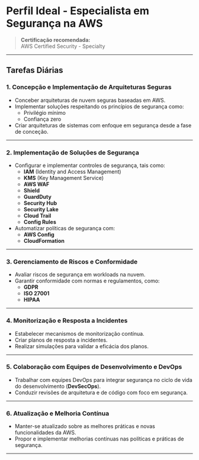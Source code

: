 # Perfil Ideal - Especialista em Segurança na AWS

> **Certificação recomendada:**  
> AWS Certified Security - Specialty

---

## Tarefas Diárias

### 1. Concepção e Implementação de Arquiteturas Seguras

- Conceber arquiteturas de nuvem seguras baseadas em AWS.
- Implementar soluções respeitando os princípios de segurança como:
  - Privilégio mínimo
  - Confiança zero
- Criar arquiteturas de sistemas com enfoque em segurança desde a fase de conceção.

---

### 2. Implementação de Soluções de Segurança

- Configurar e implementar controles de segurança, tais como:
  - **IAM** (Identity and Access Management)
  - **KMS** (Key Management Service)
  - **AWS WAF**
  - **Shield**
  - **GuardDuty**
  - **Security Hub**
  - **Security Lake**
  - **Cloud Trail**
  - **Config Rules**
- Automatizar políticas de segurança com:
  - **AWS Config**
  - **CloudFormation**

---

### 3. Gerenciamento de Riscos e Conformidade

- Avaliar riscos de segurança em workloads na nuvem.
- Garantir conformidade com normas e regulamentos, como:
  - **GDPR**
  - **ISO 27001**
  - **HIPAA**

---

### 4. Monitorização e Resposta a Incidentes

- Estabelecer mecanismos de monitorização contínua.
- Criar planos de resposta a incidentes.
- Realizar simulações para validar a eficácia dos planos.

---

### 5. Colaboração com Equipes de Desenvolvimento e DevOps

- Trabalhar com equipes DevOps para integrar segurança no ciclo de vida do desenvolvimento (**DevSecOps**).
- Conduzir revisões de arquitetura e de código com foco em segurança.

---

### 6. Atualização e Melhoria Contínua

- Manter-se atualizado sobre as melhores práticas e novas funcionalidades da AWS.
- Propor e implementar melhorias contínuas nas políticas e práticas de segurança.

---
